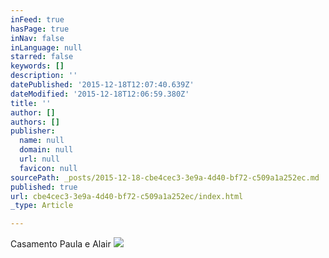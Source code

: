 ```yaml
---
inFeed: true
hasPage: true
inNav: false
inLanguage: null
starred: false
keywords: []
description: ''
datePublished: '2015-12-18T12:07:40.639Z'
dateModified: '2015-12-18T12:06:59.380Z'
title: ''
author: []
authors: []
publisher:
  name: null
  domain: null
  url: null
  favicon: null
sourcePath: _posts/2015-12-18-cbe4cec3-3e9a-4d40-bf72-c509a1a252ec.md
published: true
url: cbe4cec3-3e9a-4d40-bf72-c509a1a252ec/index.html
_type: Article

---
```

Casamento Paula e Alair
![](https://the-grid-user-content.s3-us-west-2.amazonaws.com/16bca7d6-c90f-434f-856f-d7944340b382.jpg)